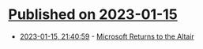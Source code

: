 # [Published on 2023-01-15](index.md)

* [2023-01-15, 21:40:59](https://news.ycombinator.com/item?id=34393794) - [Microsoft Returns to the Altair](https://hackaday.com/2023/01/15/microsoft-returns-to-the-altair/)

